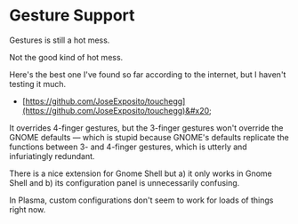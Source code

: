 # Gesture Support

Gestures is still a hot mess.

Not the good kind of hot mess.



Here's the best one I've found so far according to the internet, but I haven't testing it much.

* [https://github.com/JoseExposito/touchegg](https://github.com/JoseExposito/touchegg)&#x20;

It overrides 4-finger gestures, but the 3-finger gestures won't override the GNOME defaults — which is stupid because GNOME's defaults replicate the functions between 3- and 4-finger gestures, which is utterly and infuriatingly redundant.



There is a nice extension for Gnome Shell but a) it only works in Gnome Shell and b) its configuration panel is unnecessarily confusing.



In Plasma, custom configurations don't seem to work for loads of things right now.
